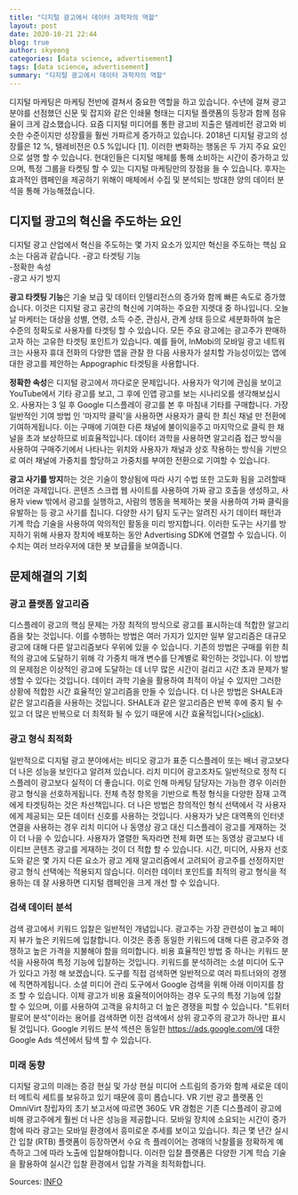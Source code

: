 ```yaml
---
title: "디지털 광고에서 데이터 과학자의 역할"
layout: post
date: 2020-10-21 22:44
blog: true
author: skyeong
categories: [data science, advertisement]
tags: [data science, advertisement]
summary: "디지털 광고에서 데이터 과학자의 역할"
---
```


디지털 마케팅은 마케팅 전반에 결쳐서 중요한 역할을 하고 있습니다. 수년에 걸쳐 광고 분야를 선점했던 신문 및 잡지와 같은 인쇄물 형태는 디지털 플랫폼의 등장과 함께 점유율이 크게 감소했습니다. 
요즘 디지털 미디어를 통한 광고비 지출은 텔레비전 광고와 비슷한 수준이지만 성장률을 훨씬 가파르게 증가하고 있습니다. 2018년 디지털 광고의 성장률은 12 %, 텔레비전은 0.5 %입니다 [1]. 이러한 변화하는 행동은 두 가지 주요 요인으로 설명 할 수 있습니다. 현대인들은 디지털 매체를 통해 소비하는 시간이 증가하고 있으며, 특정 그룹을 타켓팅 할 수 있는 디지털 마케팅만의 장점을 들 수 있습니다. 후자는 효과적인 캠페인을 제공하기 위해이 매체에서 수집 및 분석되는 방대한 양의 데이터 분석을 통해 가능해졌습니다.


## 디지털 광고의 혁신을 주도하는 요인

디지털 광고 산업에서 혁신을 주도하는 몇 가지 요소가 있지만 혁신을 주도하는 핵심 요소는 다음과 같습니다.
-광고 타겟팅 기능  
-정확한 속성  
-광고 사기 방지  

**광고 타켓팅 기능**은 기술 보급 및 데이터 인텔리전스의 증가와 함께 빠른 속도로 증가했습니다. 이것은 디지털 광고 공간의 혁신에 기여하는 주요한 지렛대 중 하나입니다. 오늘날 마케터는 대상을 성별, 연령, 소득 수준, 관심사, 관계 상태 등으로 세분화하여 높은 수준의 정확도로 사용자를 타겟팅 할 수 있습니다. 모든 주요 광고에는 광고주가 판매하고자 하는 고유한 타겟팅 포인트가 있습니다. 예를 들어, InMobi의 모바일 광고 네트워크는 사용자 휴대 전화의 다양한 앱을 관찰 한 다음 사용자가 설치할 가능성이있는 앱에 대한 광고를 제안하는 Appographic 타겟팅을 사용합니다.

**정확한 속성**은 디지털 광고에서 까다로운 문제입니다. 사용자가 악기에 관심을 보이고 YouTube에서 기타 광고를 보고, 그 후에 인앱 광고를 보는 시나리오를 생각해보십시오. 사용자는 3 일 후 Google 디스플레이 광고를 본 후 마침내 기타를 구매합니다. 가장 일반적인 기여 방법 인 '마지막 클릭'을 사용하면 사용자가 클릭 한 최신 채널 만 전환에 기여하게됩니다. 이는 구매에 기여한 다른 채널에 불이익을주고 마지막으로 클릭 한 채널을 초과 보상하므로 비효율적입니다. 데이터 과학을 사용하면 알고리즘 접근 방식을 사용하여 구매주기에서 나타나는 위치와 사용자가 채널과 상호 작용하는 방식을 기반으로 여러 채널에 가중치를 할당하고 가중치를 부여한 전환으로 기여할 수 있습니다.

**광고 사기를 방지**하는 것은 기술이 향상됨에 따라 사기 수법 또한 고도화 됨을 고려할때 어려운 과제입니다. 콘텐츠 스크랩 웹 사이트를 사용하여 가짜 광고 호출을 생성하고, 사용자 view 밖에서 광고를 실행하고, 사람의 행동을 복제하는 봇을 사용하여 가짜 클릭을 유발하는 등 광고 사기를 칩니다. 다양한 사기 탐지 도구는 알려진 사기 데이터 패턴과 기계 학습 기술을 사용하여 악의적인 활동을 미리 방지합니다. 이러한 도구는 사기를 방지하기 위해 사용자 장치에 배포하는 동안 Advertising SDK에 연결할 수 있습니다. 이 수치는 여러 브라우저에 대한 봇 보급률을 보여줍니다.


## 문제해결의 기회
### 광고 플랫폼 알고리즘

디스플레이 광고의 핵심 문제는 가장 최적의 방식으로 광고를 표시하는데 적합한 알고리즘을 찾는 것입니다. 이를 수행하는 방법은 여러 가지가 있지만 일부 알고리즘은 대규모 광고에 대해 다른 알고리즘보다 우위에 있을 수 있습니다. 기존의 방법은 구매를 위한 최적의 광고에 도달하기 위해 각 가중치 매개 변수를 단계별로 확인하는 것입니다. 이 방법의 문제점은 이상적인 광고에 도달하는 데 너무 많은 시간이 걸리고 시간 초과 문제가 발생할 수 있다는 것입니다. 데이터 과학 기술을 활용하여 최적이 아닐 수 있지만 그러한 상황에 적합한 시간 효율적인 알고리즘을 만들 수 있습니다. 더 나은 방법은 SHALE과 같은 알고리즘을 사용하는 것입니다. SHALE과 같은 알고리즘은 반복 후에 중지 될 수 있고 더 많은 반복으로 더 최적화 될 수 있기 때문에 시간 효율적입니다(><a href="https://arxiv.org/abs/1203.3619" target="_blank">click</a>).

### 광고 형식 최적화 
일반적으로 디지털 광고 분야에서는 비디오 광고가 표준 디스플레이 또는 배너 광고보다 더 나은 성능을 보인다고 알려져 있습니다. 리치 미디어 광고조차도 일반적으로 정적 디스플레이 광고보다 실적이 더 좋습니다. 이로 인해 마케팅 담당자는 가능한 경우 이러한 광고 형식을 선호하게됩니다. 전체 측정 항목을 기반으로 특정 형식을 다양한 잠재 고객에게 타겟팅하는 것은 차선책입니다. 더 나은 방법은 창의적인 형식 선택에서 각 사용자에게 제공되는 모든 데이터 신호를 사용하는 것입니다.
사용자가 낮은 대역폭의 인터넷 연결을 사용하는 경우 리치 미디어 나 동영상 광고 대신 디스플레이 광고를 게재하는 것이 더 나을 수 있습니다. 사용자가 열렬한 독자라면 전체 화면 또는 동영상 광고보다 네이티브 콘텐츠 광고를 게재하는 것이 더 적합 할 수 있습니다. 시간, 미디어, 사용자 선호도와 같은 몇 가지 다른 요소가 광고 게재 알고리즘에서 고려되어 광고주를 선정하지만 광고 형식 선택에는 적용되지 않습니다. 이러한 데이터 포인트를 최적의 광고 형식을 적용하는 데 잘 사용하면 디지털 캠페인을 크게 개선 할 수 있습니다.

### 검색 데이터 분석 

검색 광고에서 키워드 입찰은 일반적인 개념입니다. 광고주는 가장 관련성이 높고 페이지 뷰가 높은 키워드에 입찰합니다. 이것은 종종 동일한 키워드에 대해 다른 광고주와 경쟁하고 높은 가격을 지불해야 함을 의미합니다. 비용 효율적인 방법 중 하나는 키워드 분석을 사용하여 특정 기능에 입찰하는 것입니다.
키워드를 분석하려는 소셜 미디어 도구가 있다고 가정 해 보겠습니다. 도구를 직접 검색하면 일반적으로 여러 파트너와의 경쟁에 직면하게됩니다. 소셜 미디어 관리 도구에서 Google 검색을 위해 아래 이미지를 참조 할 수 있습니다.
이제 광고가 비용 효율적이어야하는 경우 도구의 특정 기능에 입찰 할 수 있으며, 이를 사용하여 고객을 유치하고 더 높은 경쟁을 피할 수 있습니다. "트위터 팔로어 분석"이라는 용어를 검색하면 이전 검색에서 상위 광고주의 광고가 하나만 표시 될 것입니다. Google 키워드 분석 섹션은 동일한 https://ads.google.com/에 대한 Google Ads 섹션에서 탐색 할 수 있습니다.


### 미래 동향
디지털 광고의 미래는 증강 현실 및 가상 현실 미디어 스트림의 증가와 함께 새로운 데이터 메트릭 세트를 보유하고 있기 때문에 흥미 롭습니다. VR 기반 광고 플랫폼 인 OmniVirt 창립자의 초기 보고서에 따르면 360도 VR 경험은 기존 디스플레이 광고에 비해 광고주에게 훨씬 더 나은 성능을 제공합니다.
모바일 장치에 소요되는 시간이 증가함에 따라 광고는 모바일 환경에서 흥미로운 추세를 보이고 있습니다. 최근 몇 년간 실시간 입찰 (RTB) 플랫폼이 등장하면서 수요 측 플레이어는 경매의 낙찰률을 정확하게 예측하고 그에 따라 노출에 입찰해야합니다. 이러한 입찰 플랫폼은 다양한 기계 학습 기술을 활용하여 실시간 입찰 환경에서 입찰 가격을 최적화합니다.


Sources:
[INFO](https://medium.com/trends-in-data-science/role-of-data-science-in-digital-advertising-34529a56280b) 

